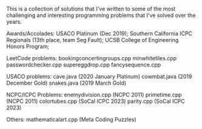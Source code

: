This is a collection of solutions that I've written to some of the most challenging and interesting programming problems that I've solved over the years. 

Awards/Accolades:
USACO Platinum (Dec 2019);
Southern California ICPC Regionals (13th place, team Seg Fault);
UCSB College of Engineering Honors Program;

LeetCode problems:
bookingconcertingroups.cpp
minwhitetiles.cpp
passwordchecker.cpp
supereggdrop.cpp
fancysequence.cpp

USACO problems:
cave.java (2020 January Platinum)
cowmbat.java (2019 December Gold)
snakes.java (2019 March Gold)

NCPC/ICPC Problems:
enemydivision.cpp (NCPC 2011)
primetime.cpp (NCPC 2011)
colortubes.cpp (SoCal ICPC 2023)
parity.cpp (SoCal ICPC 2023)

Others:
mathematicalart.cpp (Meta Coding Puzzles)
